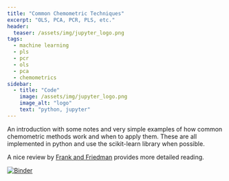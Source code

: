 ```yaml
---
title: "Common Chemometric Techniques"
excerpt: "OLS, PCA, PCR, PLS, etc."
header:
  teaser: /assets/img/jupyter_logo.png
tags:
  - machine learning
  - pls
  - pcr
  - ols
  - pca
  - chemometrics
sidebar:
  - title: "Code"
    image: /assets/img/jupyter_logo.png
    image_alt: "logo"
    text: "python, jupyter"
---
```


<!-- Enter details at https://mybinder.org/, then copy the badge below -->

An introduction with some notes and very simple examples of how common chemometric methods work and when to apply them.  These are all implemented in python and use the scikit-learn library when possible.

A nice review by [Frank and Friedman](frank_friedman.pdf) provides more detailed reading.

[![Binder](https://mybinder.org/badge_logo.svg)](https://mybinder.org/v2/gh/mahynski/mahynski.github.io/development?filepath=%2F_examples%2Fcommon_chemometrics%2Fexample.ipynb)

